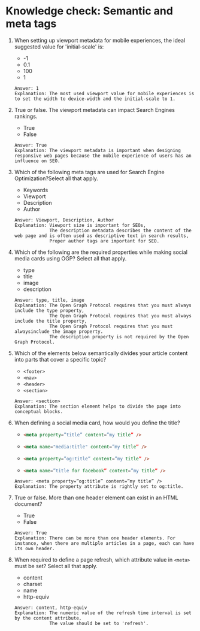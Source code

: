 # Knowledge check: Semantic and meta tags

1. When setting up viewport metadata for mobile experiences, the ideal suggested value for 'initial-scale' is: 
    - -1
    - 0.1
    - 100
    - 1
    ```
    Answer: 1
    Explanation: The most used viewport value for mobile experiences is to set the width to device-width and the initial-scale to 1.
    ```

2. True or false. The viewport metadata can impact Search Engines rankings.
    - True
    - False
    ```
    Answer: True
    Explanation: The viewport metadata is important when designing responsive web pages because the mobile experience of users has an influence on SEO. 
    ```
    
3. Which of the following meta tags are used for Search Engine Optimization?Select all that apply. 
    - Keywords
    - Viewport
    - Description
    - Author
    ```
    Answer: Viewport, Description, Author
    Explanation: Viewport size is important for SEOs,
                 The description metadata describes the content of the web page and is often used as descriptive text in search results,
                 Proper author tags are important for SEO.
    ```
    
4. Which of the following are the required properties while making social media cards using OGP? Select all that apply.
    - type
    - title
    - image
    - description
    ```
    Answer: type, title, image
    Explanation: The Open Graph Protocol requires that you must always include the type property,
                 The Open Graph Protocol requires that you must always include the title property,
                 The Open Graph Protocol requires that you must alwaysinclude the image property.
                 The description property is not required by the Open Graph Protocol.
    ```
    
5. Which of the elements below semantically divides your article content into parts that cover a specific topic?
    - `<footer>`
    - `<nav>`
    - `<header>`
    - `<section>`
    ```
    Answer: <section>
    Explanation: The section element helps to divide the page into conceptual blocks.
    ```
    
6. When defining a social media card, how would you define the title?
    -   ```html
        <meta property=”title” content=”my title” />
        ```
    -   ```html
        <meta name="media:title" content=”my title” />
        ```
    -   ```html
        <meta property=”og:title” content=”my title” />
        ```
    -   ```html
        <meta name=”title for facebook” content=”my title” />
        ```
    ```
    Answer: <meta property=”og:title” content=”my title” />
    Explanation: The property attribute is rightly set to og:title.
    ```
    
7. True or false. More than one header element can exist in an HTML document?
    - True
    - False
    ```
    Answer: True
    Explanation: There can be more than one header elements. For instance, when there are multiple articles in a page, each can have its own header.
    ```
    
8. When required to define a page refresh, which attribute value in `<meta>` must be set? Select all that apply.
    - content
    - charset
    - name
    - http-equiv
    ```
    Answer: content, http-equiv
    Explanation: The numeric value of the refresh time interval is set by the content attribute,
                 The value should be set to 'refresh'.
    ```